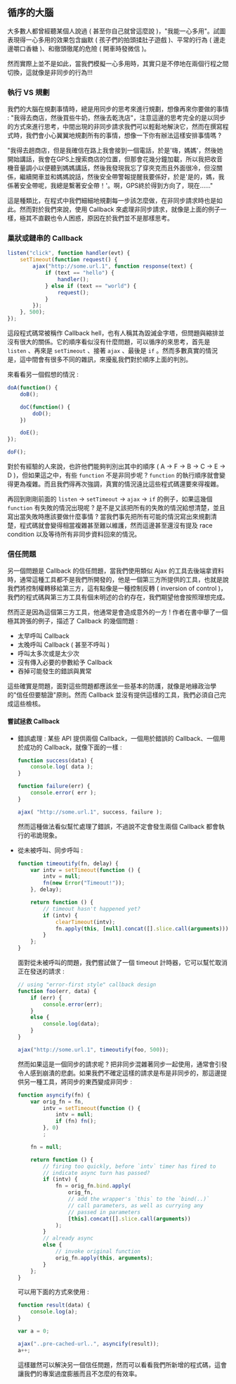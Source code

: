 ## 循序的大腦

大多數人都曾經聽某個人說過 ( 甚至你自己就曾這麼說 )，"我能一心多用"。試圖表現得一心多用的效果包含幽默 ( 孩子們的拍頭揉肚子遊戲 )、平常的行為 ( 邊走邊嚼口香糖 )、和徹頭徹尾的危險 ( 開車時發微信 )。

然而實際上並不是如此，當我們模擬一心多用時，其實只是不停地在兩個行程之間切換，這就像是非同步的行為!!!

### 執行 VS 規劃

我們的大腦在規劃事情時，總是用同步的思考來進行規劃，想像再來你要做的事情 : "我得去商店，然後買些牛奶，然後去乾洗店"，注意這邊的思考完全的是以同步的方式來進行思考，中間出現的非同步請求我們可以輕鬆地解決它，然而在撰寫程式時，我們會小心翼翼地規劃所有的事情，想像一下你有辦法這樣安排事情嗎 ? 

"我得去趟商店，但是我確信在路上我會接到一個電話，於是'嗨，媽媽'，然後她開始講話，我會在GPS上搜索商店的位置，但那會花幾分鐘加載，所以我把收音機音量調小以便聽到媽媽講話，然後我發現我忘了穿夾克而且外面很冷，但沒關係，繼續開車並和媽媽說話，然後安全帶警報提醒我要係好，於是'是的，媽，我係著安全帶呢，我總是繫著安全帶！'。啊，GPS終於得到方向了，現在......"

這是種類比，在程式中我們細細地規劃每一步該怎麼做，在非同步請求時也是如此。然而對於我們來說，使用 Callback 來處理非同步請求，就像是上面的例子一樣，極其不直觀也令人困惑，原因在於我們並不是那樣思考。

### 巢狀或鏈串的 Callback

``` JavaScript
listen("click", function handler(evt) {
    setTimeout(function request() {
        ajax("http://some.url.1", function response(text) {
            if (text == "hello") {
                handler();
            } else if (text == "world") {
                request();
            }
        });
    }, 500);
});
```

這段程式碼常被稱作 Callback hell，也有人稱其為毀滅金字塔，但問題與縮排並沒有很大的關係。它的順序看似沒有什麼問題，可以循序的來思考，首先是 `listen` 、再來是 `setTimeout` 、接著 `ajax` 、最後是 `if` 。然而多數真實的情況是，這中間會有很多不同的雜訊，來擾亂我們對於順序上面的判別。

來看看另一個假想的情況 :

``` JavaScript
doA(function() {
    doB();

    doC(function() {
        doD();
    })

    doE();
});

doF();
```

對於有經驗的人來說，也許他們能夠判別出其中的順序 ( A -> F -> B -> C -> E -> D )，但如果這之中，有些 `function` 不是非同步呢 ? `function` 的執行順序就會變得更為複雜。而且我們得再次強調，真實的情況遠比這些程式碼還要來得複雜。

再回到剛剛前面的 `listen` -> `setTimeout` -> `ajax` -> `if` 的例子，如果這幾個 `function` 有失敗的情況出現呢 ? 是不是又該把所有的失敗的情況給想清楚，並且寫出當失敗時應該要做什麼事情 ? 當我們事先把所有可能的情況寫出來規劃清楚，程式碼就會變得相當複雜甚至難以維護，然而這邊甚至還沒有提及 race condition 以及等待所有非同步資料回來的情況。

### 信任問題

另一個問題是 Callback 的信任問題，當我們使用類似 Ajax 的工具去後端拿資料時，通常這種工具都不是我們所開發的，他是一個第三方所提供的工具，也就是說我們將控制權轉移給第三方，這有點像是一種控制反轉 ( inversion of control )，我們的程式碼與第三方工具有個未明述的合約存在，我們期望他會按照理想完成。

然而正是因為這個第三方工具，他通常是會造成意外的一方 ! 作者在書中舉了一個極其誇張的例子，描述了 Callback 的幾個問題 :

* 太早呼叫 Callback
* 太晚呼叫 Callback ( 甚至不呼叫 )
* 呼叫太多次或是太少次
* 沒有傳入必要的參數給予 Callback
* 吞掉可能發生的錯誤與異常

這些確實是問題，面對這些問題都應該坐一些基本的防護，就像是地緣政治學的"信任但要驗證"原則。然而 Callback 並沒有提供這樣的工具，我們必須自己完成這些檢核。

#### 嘗試拯救 Callback

* 錯誤處理 :
    某些 API 提供兩個 Callback，一個用於錯誤的 Callback、一個用於成功的 Callback，就像下面的一樣 :
    ``` JavaScript
    function success(data) {
	    console.log( data );
    }

    function failure(err) {
        console.error( err );
    }

    ajax( "http://some.url.1", success, failure );
    ``` 
    然而這種做法看似幫忙處理了錯誤，不過說不定會發生兩個 Callback 都會執行的弔詭現象。

* 從未被呼叫、同步呼叫 :
    ``` JavaScript
    function timeoutify(fn, delay) {
        var intv = setTimeout(function () {
            intv = null;
            fn(new Error("Timeout!"));
        }, delay);

        return function () {
            // timeout hasn't happened yet?
            if (intv) {
                clearTimeout(intv);
                fn.apply(this, [null].concat([].slice.call(arguments)));
            }
        };
    }
    ```
    面對從未被呼叫的問題，我們嘗試做了一個 timeout 計時器，它可以幫忙取消正在發送的請求 :
    ``` JavaScript
    // using "error-first style" callback design
    function foo(err, data) {
        if (err) {
            console.error(err);
        }
        else {
            console.log(data);
        }
    }

    ajax("http://some.url.1", timeoutify(foo, 500));
    ```
    然而如果這是一個同步的請求呢 ? 把非同步混雜著同步一起使用，通常會引發令人感到崩潰的悲劇。如果我們不確定這樣的請求是布是非同步的，那這邊提供另一種工具，將同步的東西變成非同步 :

    ``` JavaScript
    function asyncify(fn) {
        var orig_fn = fn,
            intv = setTimeout(function () {
                intv = null;
                if (fn) fn();
            }, 0)
            ;

        fn = null;

        return function () {
            // firing too quickly, before `intv` timer has fired to
            // indicate async turn has passed?
            if (intv) {
                fn = orig_fn.bind.apply(
                    orig_fn,
                    // add the wrapper's `this` to the `bind(..)`
                    // call parameters, as well as currying any
                    // passed in parameters
                    [this].concat([].slice.call(arguments))
                );
            }
            // already async
            else {
                // invoke original function
                orig_fn.apply(this, arguments);
            }
        };
    }
    ```
    可以用下面的方式來使用 :
    ``` JavaScript
    function result(data) {
        console.log(a);
    }

    var a = 0;

    ajax("..pre-cached-url..", asyncify(result));
    a++;
    ```
    這樣雖然可以解決另一個信任問題，然而可以看看我們所新增的程式碼，這會讓我們的專案過度膨脹而且不怎麼的有效率。
    
